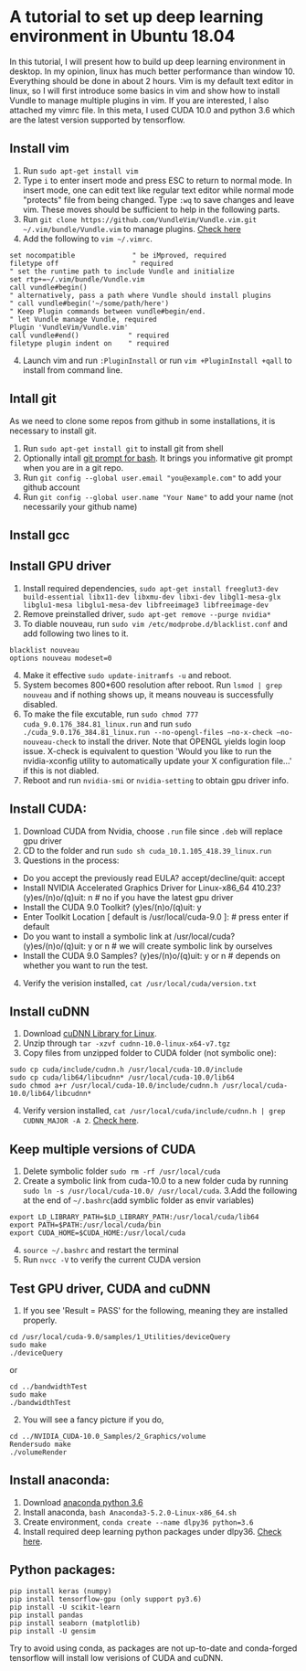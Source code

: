 # A tutorial to set up deep learning environment in Ubuntu 18.04
In this tutorial, I will present how to build up deep learning environment in desktop. In my opinion, linux has much better performance than window 10. Everything should be done in about 2 hours. Vim is my default text editor in linux, so I will first introduce some basics in vim and show how to install Vundle to manage multiple plugins in vim. If you are interested, I also attached my vimrc file. In this meta, I used CUDA 10.0 and python 3.6 which are the latest version supported by tensorflow.

## Install vim
1. Run ```sudo apt-get install vim```
2. Type ```i``` to enter insert mode and press ESC to return to normal mode. In insert mode, one can edit text like regular text editor while normal mode "protects" file from being changed. Type ```:wq``` to save changes and leave vim. These moves should be sufficient to help in the following parts.
2. Run ```git clone https://github.com/VundleVim/Vundle.vim.git ~/.vim/bundle/Vundle.vim``` to manage plugins. [Check here](https://github.com/VundleVim/Vundle.vim)
3. Add the following to ```vim ~/.vimrc```.
```
set nocompatible              " be iMproved, required
filetype off                  " required
" set the runtime path to include Vundle and initialize
set rtp+=~/.vim/bundle/Vundle.vim
call vundle#begin()
" alternatively, pass a path where Vundle should install plugins
" call vundle#begin('~/some/path/here')
" Keep Plugin commands between vundle#begin/end.
" let Vundle manage Vundle, required
Plugin 'VundleVim/Vundle.vim'
call vundle#end()            " required
filetype plugin indent on    " required
```
4. Launch vim and run ```:PluginInstall``` or run ```vim +PluginInstall +qall``` to install from command line.

## Intall git
As we need to clone some repos from github in some installations, it is necessary to install git.
1. Run ```sudo apt-get install git``` to install git from shell
2. Optionally intall [git prompt for bash](https://github.com/magicmonty/bash-git-prompt). It brings you informative git prompt when you are in a git repo.
3. Run ```git config --global user.email "you@example.com"``` to add your github account
4. Run ```git config --global user.name "Your Name"``` to add your name (not necessarily your github name)

## Install gcc



## Install GPU driver
1. Install required dependencies, ```sudo apt-get install freeglut3-dev build-essential libx11-dev libxmu-dev libxi-dev libgl1-mesa-glx libglu1-mesa libglu1-mesa-dev libfreeimage3 libfreeimage-dev```
2. Remove preinstalled driver, ```sudo apt-get remove --purge nvidia*```
3. To diable nouveau, run ```sudo vim /etc/modprobe.d/blacklist.conf``` and add following two lines to it.
```
blacklist nouveau
options nouveau modeset=0
```
4. Make it effective ```sudo update-initramfs -u``` and reboot.
5. System becomes 800*600 resolution after reboot. Run ```lsmod | grep nouveau``` and if nothing shows up, it means nouveau is successfully disabled.
6. To make the file excutable, run ```sudo chmod 777 cuda_9.0.176_384.81_linux.run``` and run ```sudo ./cuda_9.0.176_384.81_linux.run --no-opengl-files –no-x-check –no-nouveau-check``` to install the driver.	Note that OPENGL yields login loop issue. X-check is equivalent to question 'Would you like to run the nvidia-xconfig utility to automatically update your X configuration file…' if this is not diabled.
7. Reboot and run ```nvidia-smi``` or ```nvidia-setting``` to obtain gpu driver info.



## Install CUDA:
1. Download CUDA from Nvidia, choose ```.run``` file since ```.deb``` will replace gpu driver
2. CD to the folder and run ```sudo sh cuda_10.1.105_418.39_linux.run```
3. Questions in the process:

* Do you accept the previously read EULA?
accept/decline/quit: accept
* Install NVIDIA Accelerated Graphics Driver for Linux-x86_64 410.23?
(y)es/(n)o/(q)uit: n # no if you have the latest gpu driver
* Install the CUDA 9.0 Toolkit?
(y)es/(n)o/(q)uit: y
* Enter Toolkit Location
[ default is /usr/local/cuda-9.0 ]: # press enter if default
* Do you want to install a symbolic link at /usr/local/cuda?
(y)es/(n)o/(q)uit: y or n # we will create symbolic link by ourselves
* Install the CUDA 9.0 Samples?	(y)es/(n)o/(q)uit: y or n # depends on whether you want to run the test.
4. Verify the verision installed, ```cat /usr/local/cuda/version.txt```



## Install cuDNN
1. Download [cuDNN Library for Linux](https://developer.nvidia.com/rdp/cudnn-download).
2. Unzip through ```tar -xzvf cudnn-10.0-linux-x64-v7.tgz```
3. Copy files from unzipped folder to CUDA folder (not symbolic one):
```
sudo cp cuda/include/cudnn.h /usr/local/cuda-10.0/include
sudo cp cuda/lib64/libcudnn* /usr/local/cuda-10.0/lib64
sudo chmod a+r /usr/local/cuda-10.0/include/cudnn.h /usr/local/cuda-10.0/lib64/libcudnn*
```
4. Verify version installed, ```cat /usr/local/cuda/include/cudnn.h | grep CUDNN_MAJOR -A 2```. [Check here](https://docs.nvidia.com/deeplearning/sdk/cudnn-install/index.html).



## Keep multiple versions of CUDA
1. Delete symbolic folder ```sudo rm -rf /usr/local/cuda```
2. Create a symbolic link from cuda-10.0 to a new folder cuda by running ```sudo ln -s /usr/local/cuda-10.0/ /usr/local/cuda```. 
3.Add the following at the end of ```~/.bashrc```(add symblic folder as envir variables)
```
export LD_LIBRARY_PATH=$LD_LIBRARY_PATH:/usr/local/cuda/lib64
export PATH=$PATH:/usr/local/cuda/bin
export CUDA_HOME=$CUDA_HOME:/usr/local/cuda
```
4. ```source ~/.bashrc``` and restart the terminal
5. Run ```nvcc -V``` to verify the current CUDA version



## Test GPU driver, CUDA and cuDNN
1. If you see 'Result = PASS' for the following, meaning they are installed properly.
```
cd /usr/local/cuda-9.0/samples/1_Utilities/deviceQuery
sudo make
./deviceQuery
```
or
```
cd ../bandwidthTest
sudo make
./bandwidthTest
```
2. You will see a fancy picture if you do,
```
cd ../NVIDIA_CUDA-10.0_Samples/2_Graphics/volume
Rendersudo make
./volumeRender
```


## Install anaconda:
1. Download [anaconda python 3.6](https://repo.continuum.io/archive/)
2. Install anaconda, ```bash Anaconda3-5.2.0-Linux-x86_64.sh```
3. Create environment, ```conda create --name dlpy36 python=3.6```
4. Install required deep learning python packages under dlpy36. [Check here](https://www.digitalocean.com/community/tutorials/how-to-install-anaconda-on-ubuntu-18-04-quickstart).



## Python packages:
```
pip install keras (numpy)
pip install tensorflow-gpu (only support py3.6)
pip install -U scikit-learn
pip install pandas
pip install seaborn (matplotlib)
pip install -U gensim
```
Try to avoid using conda, as packages are not up-to-date and conda-forged tensorflow will install low verisions of CUDA and cuDNN.
